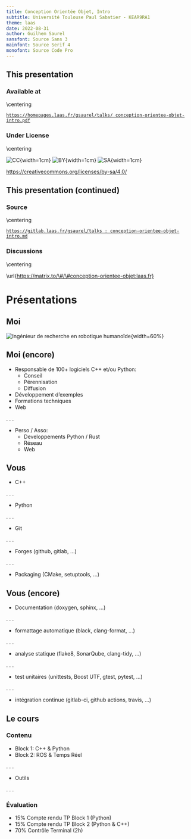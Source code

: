 ```yaml
---
title: Conception Orientée Objet, Intro
subtitle: Université Toulouse Paul Sabatier - KEAR9RA1
theme: laas
date: 2022-08-31
author: Guilhem Saurel
sansfont: Source Sans 3
mainfont: Source Serif 4
monofont: Source Code Pro
---
```


## This presentation

### Available at

\centering

[`https://homepages.laas.fr/gsaurel/talks/
conception-orientee-objet-intro.pdf`](https://homepages.laas.fr/gsaurel/talks/conception-orientee-objet-intro.pdf)

### Under License

\centering

![CC](media/cc.png){width=1cm}
![BY](media/by.png){width=1cm}
![SA](media/sa.png){width=1cm}

<https://creativecommons.org/licenses/by-sa/4.0/>

## This presentation (continued)

### Source

\centering

[`https://gitlab.laas.fr/gsaurel/talks :
conception-orientee-objet-intro.md`](https://gitlab.laas.fr/gsaurel/talks/-/blob/main/conception-orientee-objet-intro.md)

### Discussions

\centering

\url{https://matrix.to/\#/\#conception-orientee-objet:laas.fr}

# Présentations

## Moi

![Ingénieur de recherche en robotique humanoïde](media/robots.jpg){width=60%}

## Moi (encore)

- Responsable de 100+ logiciels C++ et/ou Python:
    - Conseil
    - Pérennisation
    - Diffusion
- Développement d’exemples
- Formations techniques
- Web

. . .

- Perso / Asso:
    - Developpements Python / Rust
    - Réseau
    - Web

## Vous

- C++

. . .

- Python

. . .

- Git

. . .

- Forges (github, gitlab, …)

. . .

- Packaging (CMake, setuptools, …)

## Vous (encore)

- Documentation (doxygen, sphinx, …)

. . .

- formattage automatique (black, clang-format, …)

. . .

- analyse statique (flake8, SonarQube, clang-tidy, …)

. . .

- test unitaires (unittests, Boost UTF, gtest, pytest, …)

. . .

- intégration continue (gitlab-ci, github actions, travis, …)


## Le cours

### Contenu

- Block 1: C++ & Python
- Block 2: ROS & Temps Réel

. . .

- Outils

. . .

### Évaluation

- 15% Compte rendu TP Block 1 (Python)
- 15% Compte rendu TP Block 2 (Python & C++)
- 70% Contrôle Terminal (2h)
